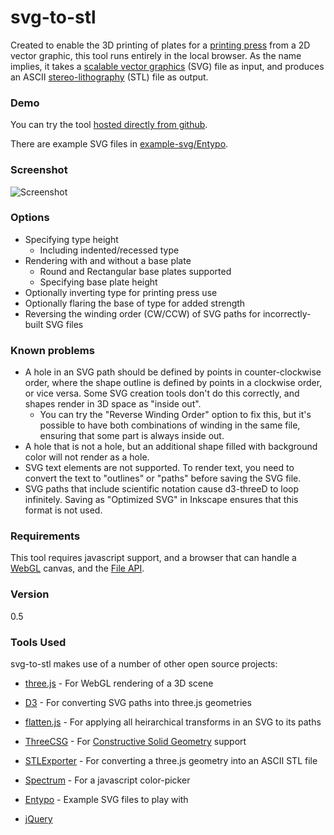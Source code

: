 # svg-to-stl
Created to enable the 3D printing of plates for a [printing press] from a 2D vector graphic, this tool runs entirely in the local browser. As the name implies, it takes a [scalable vector graphics] \(SVG\) file as input, and produces an ASCII [stereo-lithography] \(STL\) file as output.

### Demo
You can try the tool [hosted directly from github].

There are example SVG files in [example-svg/Entypo].

### Screenshot
 ![Screenshot](https://github.com/rcalme/svg-to-stl/blob/master/screenshot.png)

### Options
  - Specifying type height
    - Including indented/recessed type
  - Rendering with and without a base plate
    - Round and Rectangular base plates supported
    - Specifying base plate height
  - Optionally inverting type for printing press use
  - Optionally flaring the base of type for added strength
  - Reversing the winding order (CW/CCW) of SVG paths for incorrectly-built SVG files

### Known problems
  - A hole in an SVG path should be defined by points in counter-clockwise order, where the shape outline is defined by points in a clockwise order, or vice versa. Some SVG creation tools don't do this correctly, and shapes render in 3D space as "inside out".
    - You can try the "Reverse Winding Order" option to fix this, but it's possible to have both combinations of winding in the same file, ensuring that some part is always inside out.
  - A hole that is not a hole, but an additional shape filled with background color will not render as a hole.
  - SVG text elements are not supported. To render text, you need to convert the text to "outlines" or "paths" before saving the SVG file.
  - SVG paths that include scientific notation cause d3-threeD to loop infinitely. Saving as "Optimized SVG" in Inkscape ensures that this format is not used.

### Requirements
This tool requires javascript support, and a browser that can handle a [WebGL] canvas, and the [File API].

### Version
0.5

### Tools Used
svg-to-stl makes use of a number of other open source projects:
* [three.js] - For WebGL rendering of a 3D scene
* [D3] - For converting SVG paths into three.js geometries
* [flatten.js] - For applying all heirarchical transforms in an SVG to its paths
* [ThreeCSG] - For [Constructive Solid Geometry] support
* [STLExporter] - For converting a three.js geometry into an ASCII STL file
* [Spectrum] - For a javascript color-picker
* [Entypo] - Example SVG files to play with
* [jQuery]


   [printing press]: <https://en.wikipedia.org/wiki/Printing_press>
   [scalable vector graphics]: <https://en.wikipedia.org/wiki/Scalable_Vector_Graphics>
   [stereo-lithography]: <https://en.wikipedia.org/wiki/STL_(file_format)>
   [hosted directly from github]: <https://rawgit.com/ryancalme/svg-to-stl/master/SVGtoSTL.html>
   [example-svg/Entypo]: </example-svg/Entypo>
   [WebGL]: <https://developer.mozilla.org/en-US/docs/Web/API/WebGL_API>
   [File API]: <http://www.w3.org/TR/FileAPI/>
   [Constructive Solid Geometry]: <https://en.wikipedia.org/wiki/Constructive_solid_geometry>
   [three.js]: <https://github.com/mrdoob/three.js>
   [D3]: <https://github.com/mbostock/d3>
   [flatten.js]: <https://gist.github.com/timo22345/9413158>
   [ThreeCSG]: <https://github.com/chandlerprall/ThreeCSG>
   [STLExporter]: <https://gist.github.com/kjlubick/fb6ba9c51df63ba0951f>
   [Spectrum]: <https://github.com/bgrins/spectrum>
   [Entypo]: <http://www.entypo.com>
   [jQuery]: <https://jquery.com/>
